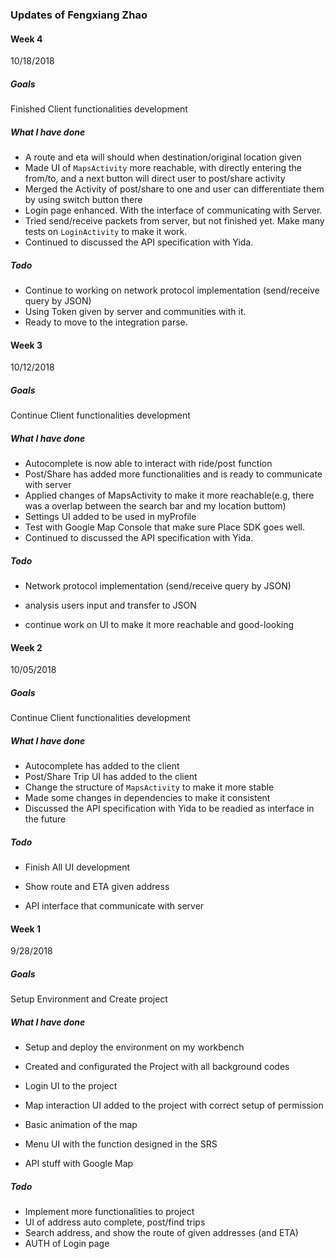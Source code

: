 ### Updates of Fengxiang Zhao 



#### Week 4

10/18/2018

##### Goals

Finished Client functionalities development

##### What I have done

- A route and eta will should when destination/original location given
- Made UI of `MapsActivity` more reachable, with directly entering the from/to, and a next button will direct user to post/share activity 
- Merged the Activity of post/share to one and user can differentiate them by using switch button there
- Login page enhanced. With the interface of communicating with Server.
- Tried send/receive packets from server, but not finished yet. Make many tests on `LoginActivity` to make it work. 
- Continued to discussed the API specification with Yida.

##### Todo 

- Continue to working on network protocol implementation (send/receive query by JSON) 
- Using Token given by server and communities with it. 
- Ready to move to the integration parse.





#### Week 3

10/12/2018

##### Goals

Continue Client functionalities development

##### What I have done

- Autocomplete is now able to interact with ride/post function
- Post/Share has added more functionalities and is ready to communicate with server
- Applied changes of MapsActivity to make it more reachable(e.g, there was a overlap between the search bar and my location buttom)
- Settings UI added to be used in myProfile
- Test with Google Map Console that make sure Place SDK goes well. 
- Continued to discussed the API specification with Yida.

##### Todo 

- Network protocol implementation (send/receive query by JSON) 

- analysis users input and transfer to JSON

- continue work on UI to make it more reachable and good-looking






#### Week 2

10/05/2018

##### Goals

Continue Client functionalities development

##### What I have done

- Autocomplete has added to the client
- Post/Share Trip UI has added to the client
- Change the structure of `MapsActivity` to make it more stable
- Made some changes in dependencies to make it consistent
- Discussed the API specification with Yida to be readied as interface in the future

##### Todo 

- Finish All UI development

- Show route and ETA given address

- API interface that communicate with server 




#### Week 1        

9/28/2018 

##### Goals

Setup Environment and Create project

##### What I have done

- Setup and deploy the environment on my workbench

- Created and configurated the Project with all background codes

- Login UI to the project

- Map interaction UI added to the project with correct setup of permission

- Basic animation of the map

- Menu UI with the function designed in the SRS

- API stuff with Google Map

   



##### Todo

- Implement more functionalities to project
- UI of address auto complete, post/find trips
- Search address, and show the route of given addresses (and ETA)
- AUTH of Login page


